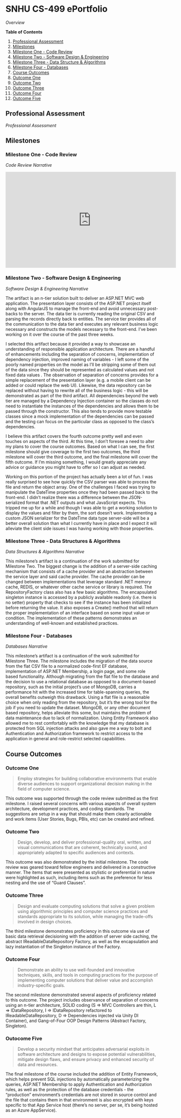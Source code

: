 <style>
	.inner {
		width:  50%;
	}

	.inner > header {
		text-align: center;
	}

	p.embed-wrapper {
		text-align: center;
	}
</style>

# SNHU CS-499 ePortfolio

_Overview_

**Table of Contents**

1. [Professional Assessment](#professional-assessment)
2. [Milestones](#milestones)
  1. [Milestone One - Code Review](#milestone-one---code-review)
  2. [Milestone Two - Software Design & Engineering](#milestone-two---software-design--engineering)
  3. [Milestone Three - Data Structure & Algorithms](#milestone-three---data-structure--algorithm)
  4. [Milestone Four - Databases](#milestone-four---databases)
3. [Course Outcomes](#course-outcomes)
  1. [Outcome One](#outcome-one)
  2. [Outcome Two](#outcome-two)
  3. [Outcome Three](#outcome-three)
  4. [Outcome Four](#outcome-four)
  5. [Outcome Five](#outcome-five)

## Professional Assessment

_Professional Assessment_



## Milestones


### Milestone One - Code Review

_Code Review Narrative_

<p class="embed-wrapper">
	<iframe width="560" height="315" src="https://www.youtube.com/embed/Uw7fgN7QZao" title="YouTube video player" frameborder="0" allow="accelerometer; autoplay; clipboard-write; encrypted-media; gyroscope; picture-in-picture" allowfullscreen></iframe>
</p>

### Milestone Two - Software Design & Engineering

_Software Design & Engineering Narrative_

The artifact is an n-tier solution built to deliver an ASP.NET MVC web application. The presentation layer consists of the ASP.NET project itself along with AngularJS to manage the front-end and avoid unnecessary post-backs to the server. The data tier is currently reading the original CSV and parsing the records directly back to entities. The service tier provides all of the communication to the data tier and executes any relevant business logic necessary and constructs the models necessary to the front-end. I’ve been working on it over the course of the past three weeks.

I selected this artifact because it provided a way to showcase an understanding of responsible application architecture. There are a handful of enhancements including the separation of concerns, implementation of dependency injection, improved naming of variables - I left some of the poorly named properties on the model as I’ll be stripping some of them out of the data since they should be represented as calculated values and not fixed data values . The observation of separation of concerns provides for a simple replacement of the presentation layer (e.g. a mobile client can be added or could replace the web UI). Likewise, the data repository can be replaced without having to rewrite all of the business logic - this will be demonstrated as part of the third artifact. All dependencies beyond the web tier are managed by a Dependency Injection container so the classes do not need to instantiate the instances of the dependencies and allows them to be passed through the constructor. This also tends to provide more testable classes since a mock implementation of the dependencies can be passed and the testing can focus on the particular class as opposed to the class’s dependencies.

I believe this artifact covers the fourth outcome pretty well and even touches on aspects of the third. At this time, I don’t foresee a need to alter my plans to cover the course outcomes. Based on what I can see, the first milestone should give coverage to the first two outcomes, the third milestone will cover the third outcome, and the final milestone will cover the fifth outcome. If I’m missing something, I would greatly appreciate any advice or guidance you might have to offer so I can adjust as needed.

Working on this portion of the project has actually been a lot of fun. I was really surprised to see how quickly the CSV parser was able to process the file and return the object array. One of the challenges I faced was trying to manipulate the DateTime properties once they had been passed back to the front-end. I didn’t realize there was a difference between the JSON-serialized format that .NET outputs and what JavaScript expects. This tripped me up for a while and though I was able to get a working solution to display the values and filter by them, the sort doesn’t work. Implementing a custom JSON serializer for the DateTime data type server-side will be a better overall solution than what I currently have in place and I expect it will alleviate the client side issues I was having working with those properties.


### Milestone Three - Data Structures & Algorithms

_Data Structures & Algorithms Narrative_

This milestone’s artifact is a continuation of the work submitted for Milestone Two. The biggest change is the addition of a server-side caching mechanism that consists of a cache provider and an abstraction between the service layer and said cache provider. The cache provider can be changed between implementations that leverage standard .NET memory cache, REDIS, or whatever other cache service or library is required. The RepositoryFactory class also has a few basic algorithms. The encapsulated singleton instance is accessed by a publicly available readonly (i.e. there is no setter) property that checks to see if the instance has been initialized before returning the value. It also exposes a Create() method that will return the proper implementation of an interface based on some input value or condition. The implementation of these patterns demonstrates an understanding of well-known and established practices.


### Milestone Four - Databases

_Databases Narrative_

This milestone’s artifact is a continuation of the work submitted for Milestone Three. The milestone includes the migration of the data source from the flat CSV file to a normalized code-first EF database, implementation of ASP.NET Membership, a login page, and some role based functionality. Although migrating from the flat file to the database and the decision to use a relational database as opposed to a document-based repository, such as the initial project’s use of MongoDB, carries a performance hit with the increased time for table-spanning queries, the overall benefits outweigh this drawback. Using a flat file is a reasonable choice when only reading from the repository, but it’s the wrong tool for the job if you need to update the dataset. MongoDB, or any other document based repository, helps alleviate this some, but maintains the problem of data maintenance due to lack of normalization. Using Entity Framework also allowed me to rest comfortably with the knowledge that my database is protected from SQL injection attacks and also gave me a way to bolt and Authentication and Authorization framework to restrict access to the application in general and role-restrict selected capabilities.


## Course Outcomes



### Outcome One

>Employ strategies for building collaborative environments that enable diverse audiences to support organizational decision making in the field of computer science.

This outcome was supported through the code review submitted as the first milestone. I raised several concerns with various aspects of overall system architecture, development practices, and coding standards. The suggestions are setup in a way that should make them clearly actionable and work items (User Stories, Bugs, PBIs, etc) can be created and refined.


### Outcome Two

> Design, develop, and deliver professional-quality oral, written, and visual communications that are coherent, technically sound, and appropriately adapted to specific audiences and contexts.

This outcome was also demonstrated by the initial milestone. The code review was geared toward fellow engineers and delivered in a constructive manner. The items that were presented as stylistic or preferential in nature were highlighted as such, including items such as the preference for less nesting and the use of “Guard Clauses”.


### Outcome Three

> Design and evaluate computing solutions that solve a given problem using algorithmic principles and computer science practices and standards appropriate to its solution, while managing the trade-offs involved in design choices.

The third milestone demonstrates proficiency in this outcome via use of basic data retrieval decisioning with the addition of server side caching, the abstract IReadableDataRepository Factory, as well as the encapsulation and lazy instantiation of the Singleton instance of the Factory.


### Outcome Four

> Demonstrate an ability to use well-founded and innovative techniques, skills, and tools in computing practices for the purpose of implementing computer solutions that deliver value and accomplish industry-specific goals.

The second milestone demonstrated several aspects of proficiency related to this outcome. The project includes observance of separation of concerns using an n-tier architecture, SOLID coding (S => MVC Controllers are thin, L =>  IDataRepository, I => IDataRepository refactored to IReadableDataRepository, D => Dependencies injected via Unity DI Container), and Gang-of-Four OOP Design Patterns (Abstract Factory, Singleton). 


### Outocome Five

> Develop a security mindset that anticipates adversarial exploits in software architecture and designs to expose potential vulnerabilities, mitigate design flaws, and ensure privacy and enhanced security of data and resources.

The final milestone of the course included the addition of Entity Framework, which helps prevent SQL injections by automatically parameterizing the queries, ASP.NET Membership to apply Authentication and Authorization rules, as well as the protection of the database credentials - the “production” environment’s credentials are not stored in source control and the file that contains them in that environment is also encrypted with keys specific to that App Service host (there’s no server, per se, it’s being hosted as an Azure AppService).